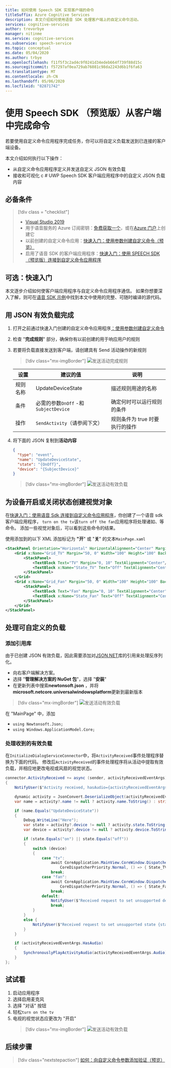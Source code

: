 ```yaml
---
title: 如何使用 Speech SDK 实现客户端的命令
titleSuffix: Azure Cognitive Services
description: 本文介绍如何使用语音 SDK 处理客户端上的自定义命令活动。
services: cognitive-services
author: trevorbye
manager: nitinme
ms.service: cognitive-services
ms.subservice: speech-service
ms.topic: conceptual
ms.date: 05/04/2020
ms.author: trbye
ms.openlocfilehash: f11f5f3c2ad4c9f0241d34edeb664f739f88d15c
ms.sourcegitcommit: f57297af0ea729ab76081c98da2243d6b1f6fa63
ms.translationtype: MT
ms.contentlocale: zh-CN
ms.lasthandoff: 05/06/2020
ms.locfileid: "82871742"
---
```

# <a name="fulfill-commands-from-a-client-with-the-speech-sdk-preview"></a>使用 Speech SDK （预览版）从客户端中完成命令

若要使用自定义命令应用程序完成任务，你可以将自定义负载发送到已连接的客户端设备。

本文介绍如何执行以下操作：

- 从自定义命令应用程序定义并发送自定义 JSON 有效负载
- 接收和可视化 c # UWP Speech SDK 客户端应用程序中的自定义 JSON 负载内容

## <a name="prerequisites"></a>必备条件
> [!div class = "checklist"]
> * [Visual Studio 2019](https://visualstudio.microsoft.com/downloads/)
> * 用于语音服务的 Azure 订阅密钥：[免费获取一个](get-started.md)，或在[Azure 门户](https://portal.azure.com)上创建它
> * 以前创建的自定义命令应用：[快速入门：使用参数创建自定义命令（预览）](./quickstart-custom-speech-commands-create-parameters.md)
> * 启用了语音 SDK 的客户端应用程序：[快速入门：使用 SPEECH SDK （预览版）连接到自定义命令应用程序](./quickstart-custom-speech-commands-speech-sdk.md)

## <a name="optional-get-started-fast"></a>可选：快速入门

本文逐步介绍如何使客户端应用程序与自定义命令应用程序通信。 如果你想要深入了解，则可在[语音 SDK 示例](https://aka.ms/csspeech/samples)中找到本文中使用的完整、可随时编译的源代码。

## <a name="fulfill-with-json-payload"></a>用 JSON 有效负载完成

1. 打开之前通过快速入门创建的自定义命令应用程序[：使用参数创建自定义命令](./quickstart-custom-speech-commands-create-parameters.md)
1. 检查 "**完成规则**" 部分，确保你有以前创建的用于响应用户的规则
1. 若要将负载直接发送到客户端，请创建具有 Send 活动操作的新规则

   > [!div class="mx-imgBorder"]
   > ![发送活动完成规则](media/custom-speech-commands/fulfill-sdk-completion-rule.png)

   | 设置 | 建议的值 | 说明 |
   | ------- | --------------- | ----------- |
   | 规则名称 | UpdateDeviceState | 描述规则用途的名称 |
   | 条件 | 必需的参数`OnOff` -和`SubjectDevice` | 确定何时可以运行规则的条件 |
   | 操作 | `SendActivity`（请参阅下文） | 规则条件为 true 时要执行的操作 |

1. 将下面的 JSON 复制到**活动内容**
   ```json
   {
     "type": "event",
     "name": "UpdateDeviceState",
     "state": "{OnOff}",
     "device": "{SubjectDevice}"
   }
   ```
   > [!div class="mx-imgBorder"]
   > ![发送活动有效负载](media/custom-speech-commands/fulfill-sdk-send-activity-action.png)

## <a name="create-visuals-for-device-on-or-off-state"></a>为设备开启或关闭状态创建视觉对象

在[快速入门：使用语音 Sdk 连接到自定义命令应用程序](./quickstart-custom-speech-commands-speech-sdk.md)，你创建了一个语音 sdk 客户端应用程序， `turn on the tv`该`turn off the fan`应用程序将处理诸如、等命令。 添加一些视觉对象后，可以看到这些命令的结果。

使用添加到的以下 XML 添加标记为 **"开**" 或 "**关**" 的文本`MainPage.xaml`

```xml
<StackPanel Orientation="Horizontal" HorizontalAlignment="Center" Margin="20">
    <Grid x:Name="Grid_TV" Margin="50, 0" Width="100" Height="100" Background="LightBlue">
        <StackPanel>
            <TextBlock Text="TV" Margin="0, 10" TextAlignment="Center"/>
            <TextBlock x:Name="State_TV" Text="Off" TextAlignment="Center"/>
        </StackPanel>
    </Grid>
    <Grid x:Name="Grid_Fan" Margin="50, 0" Width="100" Height="100" Background="LightBlue">
        <StackPanel>
            <TextBlock Text="Fan" Margin="0, 10" TextAlignment="Center"/>
            <TextBlock x:Name="State_Fan" Text="Off" TextAlignment="Center"/>
        </StackPanel>
    </Grid>
</StackPanel>
```

## <a name="handle-customizable-payload"></a>处理可自定义的负载
### <a name="add-reference-libraries"></a>添加引用库

由于已创建 JSON 有效负载，因此需要添加对[JSON.NET](https://www.newtonsoft.com/json)库的引用来处理反序列化。
- 向右客户端解决方案。
- 选择 "**管理解决方案的 NuGet 包**"，选择 "**安装**" 
- 在更新列表中搜索**newtonsoft.json** ，并将**microsoft.netcore.universalwindowsplatform**更新到最新版本

> [!div class="mx-imgBorder"]
> ![发送活动有效负载](media/custom-speech-commands/fulfill-sdk-json-nuget.png)

在 "MainPage" 中，添加
- `using Newtonsoft.Json;` 
- `using Windows.ApplicationModel.Core;`

### <a name="handle-received-payload"></a>处理收到的有效负载

在`InitializeDialogServiceConnector`中，将`ActivityReceived`事件处理程序替换为下面的代码。 修改后`ActivityReceived`的事件处理程序将从活动中提取有效负载，并相应地更改电视或风扇的视觉状态。

```C#
connector.ActivityReceived += async (sender, activityReceivedEventArgs) =>
{
    NotifyUser($"Activity received, hasAudio={activityReceivedEventArgs.HasAudio} activity={activityReceivedEventArgs.Activity}");

    dynamic activity = JsonConvert.DeserializeObject(activityReceivedEventArgs.Activity);
    var name = activity?.name != null ? activity.name.ToString() : string.Empty;

    if (name.Equals("UpdateDeviceState"))
    {
        Debug.WriteLine("Here");
        var state = activity?.device != null ? activity.state.ToString() : string.Empty;
        var device = activity?.device != null ? activity.device.ToString() : string.Empty;

        if (state.Equals("on") || state.Equals("off"))
        {
            switch (device)
            {
                case "tv":
                    await CoreApplication.MainView.CoreWindow.Dispatcher.RunAsync(
                        CoreDispatcherPriority.Normal, () => { State_TV.Text = state; });
                    break;
                case "fan":
                    await CoreApplication.MainView.CoreWindow.Dispatcher.RunAsync(
                        CoreDispatcherPriority.Normal, () => { State_Fan.Text = state; });
                    break;
                default:
                    NotifyUser($"Received request to set unsupported device {device} to {state}");
                    break;
            }
        }
        else { 
            NotifyUser($"Received request to set unsupported state {state}");
        }
    }

    if (activityReceivedEventArgs.HasAudio)
    {
        SynchronouslyPlayActivityAudio(activityReceivedEventArgs.Audio);
    }
};
```

## <a name="try-it-out"></a>试试看

1. 启动应用程序
1. 选择启用麦克风
1. 选择 "对话" 按钮
1. 轻松`turn on the tv`
1. 电视的视觉状态应更改为 "开启"
   > [!div class="mx-imgBorder"]
   > ![发送活动有效负载](media/custom-speech-commands/fulfill-sdk-turn-on-tv.png)

## <a name="next-steps"></a>后续步骤

> [!div class="nextstepaction"]
> [如何：向自定义命令参数添加验证（预览）](./how-to-custom-speech-commands-validations.md)
